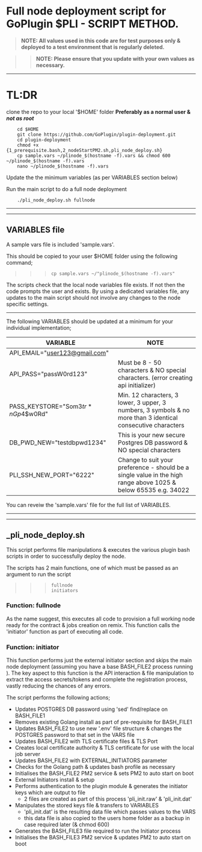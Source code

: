 Full node deployment script for GoPlugin $PLI - SCRIPT METHOD.
===
> **NOTE: All values used in this code are for test purposes only & deployed to a test environment that is regularly deleted.**

>> **NOTE: Please ensure that you update with your own values as necessary.**

---

# TL:DR

clone the repo to your local '$HOME' folder **Preferably as a normal user & _not as root_**

        cd $HOME
        git clone https://github.com/GoPlugin/plugin-deployment.git
        cd plugin-deployment
        chmod +x {1_prerequisite.bash,2_nodeStartPM2.sh,pli_node_deploy.sh}
        cp sample.vars ~/plinode_$(hostname -f).vars && chmod 600 ~/plinode_$(hostname -f).vars
        nano ~/plinode_$(hostname -f).vars

Update the the minimum variables (as per VARIABLES section below) 

Run the main script to do a full node deployment

        ./pli_node_deploy.sh fullnode



---
---
## VARIABLES file

A sample vars file is included 'sample.vars'.

This should be copied to your user $HOME folder using the following command;

>>>     cp sample.vars ~/"plinode_$(hostname -f).vars"

The scripts check that the local node variables file exists. If not then the code prompts the user and exists.
By using a dedicated variables file, any updates to the main script should not involve any changes to the node specific settings.

---

The following VARIABLES should be updated at a minimum for your individual implementation;

| VARIABLE |  NOTE |
|----------|-------|
|API_EMAIL="user123@gmail.com"||
|API_PASS="passW0rd123"|Must be 8 - 50 characters & NO special characters. (error creating api initializer)|
|PASS_KEYSTORE="Som3$tr*nGp4$$w0Rd"| Min. 12 characters, 3 lower, 3 upper, 3 numbers, 3 symbols & no more than 3 identical consecutive characters|
|DB_PWD_NEW="testdbpwd1234"|This is your new secure Postgres DB password & NO special characters|
|PLI_SSH_NEW_PORT="6222"| Change to suit your preference - should be a single value in the high range above 1025 & below 65535 e.g. 34022|

You can reveiw the 'sample.vars' file for the full list of VARIABLES.




---
---


## _pli_node_deploy.sh

This script performs file manipulations & executes the various plugin bash scripts in order 
to successfully deploy the node. 

The scripts has 2 main functions, one of which must be passed as an argument to run the script

>>>     fullnode
>>>     initiators

### Function: fullnode
As the name suggest, this executes all code to provision a full working node ready for the contract & jobs creation on remix.
This function calls the 'initiator' function as part of executing all code.


### Function: initiator
This function performs just the external initiator section and skips the main node deployment (assuming you have a base BASH_FILE2 process running ). 
The key aspect to this function is the API interaction & file manipulation to extract the access secrets/tokens and complete the registration process, vastly reducing the chances of any errors.



The script performs the following actions;

- Updates POSTGRES DB password using 'sed' find/replace on BASH_FILE1
- Removes existing Golang install as part of pre-requisite for BASH_FILE1
- Updates BASH_FILE2 to use new '.env' file structure & changes the POSTGRES password to that set in the VARS file
- Updates BASH_FILE2 with TLS certificate files & TLS Port
- Creates local certificate authority & TLS certificate for use with the local job server
- Updates BASH_FILE2 with EXTERNAL_INITIATORS parameter
- Checks for the Golang path & updates bash profile as necessary
- Initialises the BASH_FILE2 PM2 service & sets PM2 to auto start on boot
- External Initiators install & setup
- Performs authentication to the plugin module & generates the initiator keys which are output to file 
    - 2 files are created as part of this process 'pli_init.raw' & 'pli_init.dat' 
- Manipulates the stored keys file & transfers to VARIABLES
    - 'pli_init.dat' is the resulting data file which passes values to the VARS
    - this data file is also copied to the users home folder as a backup in case required later (& chmod 600)
- Generates the BASH_FILE3 file required to run the Initiator process
- Initialises the BASH_FILE3 PM2 service & updates PM2 to auto start on boot

